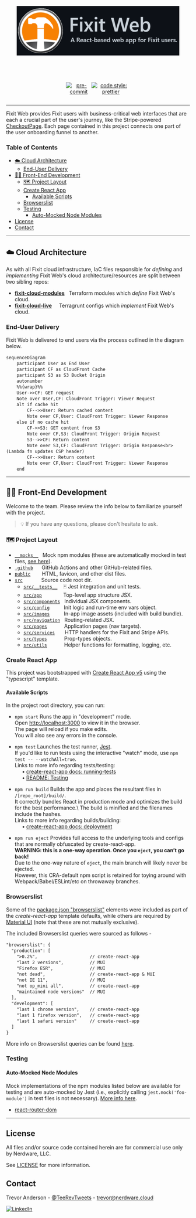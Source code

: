 <!-- REPO HEADER -->
<div align="center">
  <a href="https://github.com/Nerdware-LLC/fixit-web" >
    <img src=".github/assets/fixit_web_repo_header.png" alt="Header with logo" height="135">
  </a>
  <h1></h1> <!-- line separator (github applies a low-opacity bottom-border to h1 elements) -->
</div>

<!-- PROJECT SHIELDS GO HERE -->
<div align="center">
  &nbsp; <!-- &nbsp to nudge shields down just a tad -->
  <div align="center" style="width: 35%; display: flex; flex-direction: row; justify-content: space-around;">

[![pre-commit][pre-commit-shield-url]](https://github.com/pre-commit/pre-commit)

[![code style: prettier][prettier-shield-url]](https://github.com/prettier/prettier)

  </div>
</div>

---

Fixit Web provides Fixit users with business-critical web interfaces that are each a crucial part of the user's journey, like the Stripe-powered [CheckoutPage](/src/pages/CheckoutPage/). Each page contained in this project connects one part of the user onboarding funnel to another.

### Table of Contents

- [☁️ Cloud Architecture](#️-cloud-architecture)
  - [End-User Delivery](#end-user-delivery)
- [👨‍💻 Front-End Development](#-front-end-development)
  - [🗺 Project Layout](#-project-layout)
  - [Create React App](#create-react-app)
    - [Available Scripts](#available-scripts)
  - [Browserslist](#browserslist)
  - [Testing](#testing)
    - [Auto-Mocked Node Modules](#auto-mocked-node-modules)
- [License](#license)
- [Contact](#contact)

---

## ☁️ Cloud Architecture

As with all Fixit cloud infrastructure, IaC files responsible for _defining_ and _implementing_ Fixit Web's cloud architecture/resources are split between two sibling repos:

- [**fixit-cloud-modules**](https://github.com/Nerdware-LLC/fixit-cloud-modules) &nbsp; Terraform modules which _define_ Fixit Web's cloud.
- [**fixit-cloud-live**](https://github.com/Nerdware-LLC/fixit-cloud-live) &nbsp;&nbsp;&nbsp; Terragrunt configs which _implement_ Fixit Web's cloud.

### End-User Delivery

Fixit Web is delivered to end users via the process outlined in the diagram below.

```mermaid
sequenceDiagram
    participant User as End User
    participant CF as CloudFront Cache
    participant S3 as S3 Bucket Origin
    autonumber
    %%{wrap}%%
    User->>CF: GET request
    Note over User,CF: CloudFront Trigger: Viewer Request
    alt if cache hit
        CF-->>User: Return cached content
        Note over CF,User: CloudFront Trigger: Viewer Response
    else if no cache hit
        CF->>S3: GET content from S3
        Note over CF,S3: CloudFront Trigger: Origin Request
        S3-->>CF: Return content
        Note over S3,CF: CloudFront Trigger: Origin Response<br> (Lambda fn updates CSP header)
        CF-->>User: Return content
        Note over CF,User: CloudFront Trigger: Viewer Response
    end
```

---

## 👨‍💻 Front-End Development

Welcome to the team. Please review the info below to familiarize yourself with the project.

> 💡 If you have any questions, please don't hesitate to ask.

### 🗺 Project Layout

- [`__mocks__`](/__mocks__) &nbsp; Mock npm modules (these are automatically mocked in test files, [see here](#auto-mocked-node-modules)).
- [`.github`](/.github) &nbsp; &nbsp;&nbsp; GitHub Actions and other GitHub-related files.
- [`public`](/public) &nbsp; &nbsp; &nbsp;&nbsp; HTML, favicon, and other dist files.
- [`src`](/src) &nbsp; &nbsp; &nbsp; &nbsp; &nbsp; &nbsp; Source code root dir.
  - [`src/__tests__`](/src/__tests__) &nbsp;&nbsp; 🃏 Jest integration and unit tests.
  - [`src/app`](/src/app) &nbsp; &nbsp; &nbsp; &nbsp; &nbsp; &nbsp; &nbsp; Top-level app structure JSX.
  - [`src/components`](/src/components) &nbsp; Individual JSX components.
  - [`src/config`](/src/config) &nbsp; &nbsp; &nbsp; &nbsp;&nbsp; Init logic and run-time env vars object.
  - [`src/images`](/src/images) &nbsp; &nbsp; &nbsp; &nbsp;&nbsp; In-app image assets (included with build bundle).
  - [`src/navigation`](/src/navigation) &nbsp; Routing-related JSX.
  - [`src/pages`](/src/pages) &nbsp; &nbsp; &nbsp; &nbsp; &nbsp;&nbsp; Application pages (nav targets).
  - [`src/services`](/src/services) &nbsp; &nbsp; &nbsp; HTTP handlers for the Fixit and Stripe APIs.
  - [`src/types`](/src/types) &nbsp; &nbsp; &nbsp; &nbsp; &nbsp;&nbsp; Prop-types objects.
  - [`src/utils`](/src/utils) &nbsp; &nbsp; &nbsp; &nbsp; &nbsp;&nbsp; Helper functions for formatting, logging, etc.

### Create React App

This project was bootstrapped with [Create React App v5](https://github.com/facebook/create-react-app/docs) using the "typescript" template.

#### Available Scripts

In the project root directory, you can run:

- `npm start` Runs the app in "development" mode.\
  Open [http://localhost:3000](http://localhost:3000) to view it in the browser.\
  The page will reload if you make edits.\
  You will also see any errors in the console.

- `npm test` Launches the test runner, [Jest](https://jestjs.io/docs/getting-started).\
  If you'd like to run tests using the interactive "watch" mode, use `npm test -- --watchAll=true`.\
  Links to more info regarding tests/testing:\
  &nbsp; &nbsp;&nbsp; • [create-react-app docs: running-tests](https://facebook.github.io/create-react-app/docs/running-tests)\
  &nbsp; &nbsp;&nbsp; • [README: Testing](#testing)

- `npm run build` Builds the app and places the resultant files in `/[repo_root]/build/`.\
  It correctly bundles React in production mode and optimizes the build for the best performance.\ <!-- TODO add info on building staging env -->
  The build is minified and the filenames include the hashes.\
  Links to more info regarding builds/building:\
  &nbsp; &nbsp;&nbsp; • [create-react-app docs: deployment](https://facebook.github.io/create-react-app/docs/deployment)

- `npm run eject` Provides full access to the underlying tools and configs that are normally obfuscated by create-react-app.\
  **WARNING: this is a one-way operation. Once you `eject`, you can’t go back!**\
  Due to the one-way nature of `eject`, the main branch will likely never be ejected.\
  However, this CRA-default npm script is retained for toying around with Webpack/Babel/ESLint/etc on throwaway branches.

### Browserslist

Some of the [package.json "browserslist"](/package.json#"browserslist") elements were included as part of the _create-react-app_ template defaults, while others are required by [Material UI](https://mui.com/guides/migration-v4/#supported-browsers-and-node-versions) (note that these are not mutually exclusive).

The included Browserslist queries were sourced as follows -

```jsonc
"browserslist": {
  "production": [
    ">0.2%",                    // create-react-app
    "last 2 versions",          // MUI
    "Firefox ESR",              // MUI
    "not dead",                 // create-react-app & MUI
    "not IE 11",                // MUI
    "not op_mini all",          // create-react-app
    "maintained node versions"  // MUI
  ],
  "development": [
    "last 1 chrome version",    // create-react-app
    "last 1 firefox version",   // create-react-app
    "last 1 safari version"     // create-react-app
  ]
}
```

More info on Browserslist queries can be found [here](https://github.com/browserslist/browserslist).

### Testing

#### Auto-Mocked Node Modules

Mock implementations of the npm modules listed below are available for testing and are auto-mocked by Jest (i.e., explicitly calling `jest.mock('foo-module')` in test files is not necessary). [More info here](https://jestjs.io/docs/manual-mocks#mocking-node-modules).

- [react-router-dom](/__mocks__/react-router-dom.js)

---

## License

All files and/or source code contained herein are for commercial use only by Nerdware, LLC.

See [LICENSE](/LICENSE) for more information.

## Contact

Trevor Anderson - [@TeeRevTweets](https://twitter.com/teerevtweets) - trevor@nerdware.cloud

[![LinkedIn][linkedin-shield]][linkedin-url]

<!-- MARKDOWN LINKS & IMAGES -->
<!-- https://www.markdownguide.org/basic-syntax/#reference-style-links -->

[pre-commit-shield-url]: https://img.shields.io/badge/pre--commit-enabled-brightgreen?logo=pre-commit&logoColor=white
[prettier-shield-url]: https://img.shields.io/badge/code_style-prettier-ff69b4.svg
[linkedin-url]: https://www.linkedin.com/in/trevor-anderson-3a3b0392/
[linkedin-shield]: https://img.shields.io/badge/LinkedIn-0077B5?logo=linkedin&logoColor=white

<!-- MERMAID CHARTS:
Docs:         https://mermaid-js.github.io/mermaid/#/n00b-syntaxReference
Live Editor:  https://mermaid-js.github.io/mermaid-live-editor/edit
-->
